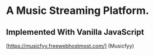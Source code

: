 # A Music Streaming Platform.
## Implemented With Vanilla JavaScript
[https://musicfyy.freewebhostmost.com/] (Musicfyy)
